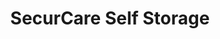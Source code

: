 ---
title: "SecurCare Self Storage"
url: /tulsa/securcare-self-storage-south-mingo-road-east/
shop: storage rental
---